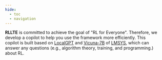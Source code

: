 ```yaml
---
hide:
  - toc
  - navigation
---
```


**RLLTE** is committed to achieve the goal of "RL for Everyone". Therefore, we develop a copilot to help you use the framework more efficiently. This copilot is 
built based on [LocalGPT](https://github.com/PromtEngineer/localGPT) and [Vicuna-7B](https://huggingface.co/lmsys/vicuna-7b-v1.3) of [LMSYS](https://lmsys.org/blog/2023-03-30-vicuna/), which can answer any questions (e.g., algorithm theory, training, and programming.) about RL.

<script
	type="module"
	src="https://gradio.s3-us-west-2.amazonaws.com/3.44.1/gradio.js"
></script>

<gradio-app src="https://yuanmingqi-copilot.hf.space"></gradio-app>